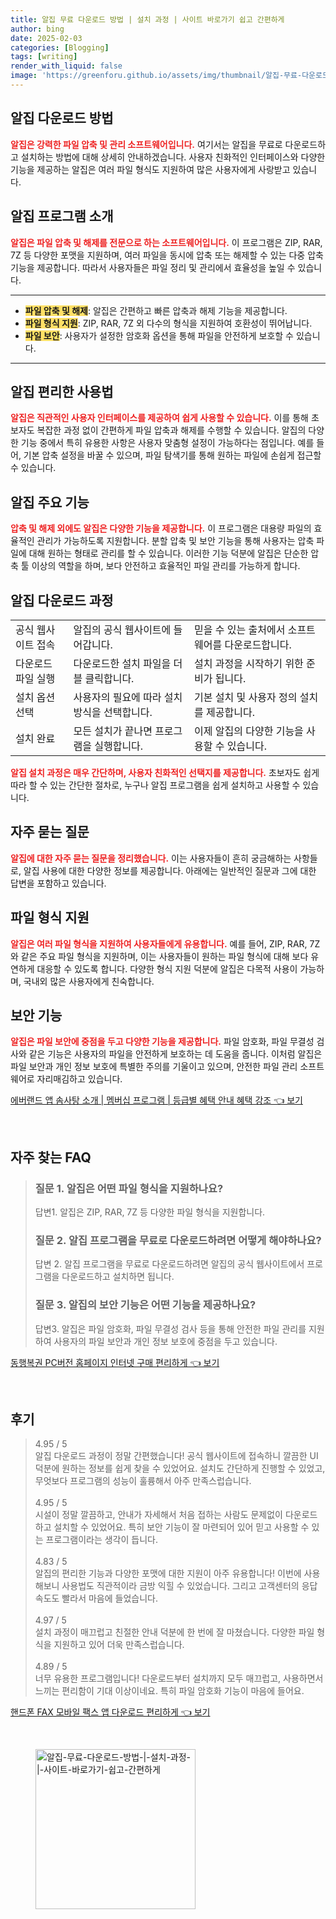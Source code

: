 ```yaml
---
title: 알집 무료 다운로드 방법 | 설치 과정 | 사이트 바로가기 쉽고 간편하게
author: bing
date: 2025-02-03
categories: [Blogging]
tags: [writing]
render_with_liquid: false
image: 'https://greenforu.github.io/assets/img/thumbnail/알집-무료-다운로드-방법-|-설치-과정-|-사이트-바로가기-쉽고-간편하게.webp'
---
```



<h2 id='알집_다운로드_방법'>알집 다운로드 방법</h2>

<p><b><span style="color: #ee2323;">알집은 강력한 파일 압축 및 관리 소프트웨어입니다.</span></b> 여기서는 알집을 무료로 다운로드하고 설치하는 방법에 대해 상세히 안내하겠습니다. 사용자 친화적인 인터페이스와 다양한 기능을 제공하는 알집은 여러 파일 형식도 지원하여 많은 사용자에게 사랑받고 있습니다.</p>

<h2 id='알집_프로그램_소개'>알집 프로그램 소개</h2>

<p><b><span style="color: #ee2323;">알집은 파일 압축 및 해제를 전문으로 하는 소프트웨어입니다.</span></b> 이 프로그램은 ZIP, RAR, 7Z 등 다양한 포맷을 지원하며, 여러 파일을 동시에 압축 또는 해제할 수 있는 다중 압축 기능을 제공합니다. 따라서 사용자들은 파일 정리 및 관리에서 효율성을 높일 수 있습니다.</p>

<hr />

<ul>
    <li><b><span style="background-color: #ffe066;">파일 압축 및 해제</span></b>: 알집은 간편하고 빠른 압축과 해제 기능을 제공합니다.</li>
    <li><b><span style="background-color: #ffe066;">파일 형식 지원</span></b>: ZIP, RAR, 7Z 외 다수의 형식을 지원하여 호환성이 뛰어납니다.</li>
    <li><b><span style="background-color: #ffe066;">파일 보안</span></b>: 사용자가 설정한 암호화 옵션을 통해 파일을 안전하게 보호할 수 있습니다.</li>
</ul>

<hr />

<h2 id='알집_편리한_사용법'>알집 편리한 사용법</h2>

<p><b><span style="color: #ee2323;">알집은 직관적인 사용자 인터페이스를 제공하여 쉽게 사용할 수 있습니다.</span></b> 이를 통해 초보자도 복잡한 과정 없이 간편하게 파일 압축과 해제를 수행할 수 있습니다. 알집의 다양한 기능 중에서 특히 유용한 사항은 사용자 맞춤형 설정이 가능하다는 점입니다. 예를 들어, 기본 압축 설정을 바꿀 수 있으며, 파일 탐색기를 통해 원하는 파일에 손쉽게 접근할 수 있습니다.</p>

<h2 id='알집_주요_기능'>알집 주요 기능</h2>

<p><b><span style="color: #ee2323;">압축 및 해제 외에도 알집은 다양한 기능을 제공합니다.</span></b> 이 프로그램은 대용량 파일의 효율적인 관리가 가능하도록 지원합니다. 분할 압축 및 보안 기능을 통해 사용자는 압축 파일에 대해 원하는 형태로 관리를 할 수 있습니다. 이러한 기능 덕분에 알집은 단순한 압축 툴 이상의 역할을 하며, 보다 안전하고 효율적인 파일 관리를 가능하게 합니다.</p>

<h2 id='알집_다운로드_과정'>알집 다운로드 과정</h2>

<table>
    <tr>
        <td>공식 웹사이트 접속</td>
        <td>알집의 공식 웹사이트에 들어갑니다.</td>
        <td>믿을 수 있는 출처에서 소프트웨어를 다운로드합니다.</td>
    </tr>
    <tr>
        <td>다운로드 파일 실행</td>
        <td>다운로드한 설치 파일을 더블 클릭합니다.</td>
        <td>설치 과정을 시작하기 위한 준비가 됩니다.</td>
    </tr>
    <tr>
        <td>설치 옵션 선택</td>
        <td>사용자의 필요에 따라 설치 방식을 선택합니다.</td>
        <td>기본 설치 및 사용자 정의 설치를 제공합니다.</td>
    </tr>
    <tr>
        <td>설치 완료</td>
        <td>모든 설치가 끝나면 프로그램을 실행합니다.</td>
        <td>이제 알집의 다양한 기능을 사용할 수 있습니다.</td>
    </tr>
</table>

<p><b><span style="color: #ee2323;">알집 설치 과정은 매우 간단하며, 사용자 친화적인 선택지를 제공합니다.</span></b> 초보자도 쉽게 따라 할 수 있는 간단한 절차로, 누구나 알집 프로그램을 쉽게 설치하고 사용할 수 있습니다.</p>

<h2 id='자주_묻는_질문'>자주 묻는 질문</h2>

<p><b><span style="color: #ee2323;">알집에 대한 자주 묻는 질문을 정리했습니다.</span></b> 이는 사용자들이 흔히 궁금해하는 사항들로, 알집 사용에 대한 다양한 정보를 제공합니다. 아래에는 일반적인 질문과 그에 대한 답변을 포함하고 있습니다.</p>

<h2 id='파일_형식_지원'>파일 형식 지원</h2>

<p><b><span style="color: #ee2323;">알집은 여러 파일 형식을 지원하여 사용자들에게 유용합니다.</span></b> 예를 들어, ZIP, RAR, 7Z와 같은 주요 파일 형식을 지원하며, 이는 사용자들이 원하는 파일 형식에 대해 보다 유연하게 대응할 수 있도록 합니다. 다양한 형식 지원 덕분에 알집은 다목적 사용이 가능하며, 국내외 많은 사용자에게 친숙합니다.</p>

<h2 id='보안_기능'>보안 기능</h2>

<p><b><span style="color: #ee2323;">알집은 파일 보안에 중점을 두고 다양한 기능을 제공합니다.</span></b> 파일 암호화, 파일 무결성 검사와 같은 기능은 사용자의 파일을 안전하게 보호하는 데 도움을 줍니다. 이처럼 알집은 파일 보안과 개인 정보 보호에 특별한 주의를 기울이고 있으며, 안전한 파일 관리 소프트웨어로 자리매김하고 있습니다.</p>


<p><a class="click-button" title="에버랜드 앱 솜사탕 소개 | 멤버십 프로그램 | 등급별 혜택 안내 혜택 강조" href="https://greenforu.github.io/posts/%EC%97%90%EB%B2%84%EB%9E%9C%EB%93%9C-%EC%95%B1-%EC%86%9C%EC%82%AC%ED%83%95-%EC%86%8C%EA%B0%9C-%EB%A9%A4%EB%B2%84%EC%8B%AD-%ED%94%84%EB%A1%9C%EA%B7%B8%EB%9E%A8-%EB%93%B1%EA%B8%89%EB%B3%84-%ED%98%9C%ED%83%9D-%EC%95%88%EB%82%B4-%ED%98%9C%ED%83%9D-%EA%B0%95%EC%A1%B0/" rel="dofollow">에버랜드 앱 솜사탕 소개 | 멤버십 프로그램 | 등급별 혜택 안내 혜택 강조 👈 보기</a></p><br>
<h2 id='자주_찾는_FAQ'>자주 찾는 FAQ</h2>
<div itemscope="" itemtype="https://schema.org/FAQPage"> 
<blockquote> 
<div itemscope="" itemprop="mainEntity" itemtype="https://schema.org/Question"> 
<h3 itemprop="name">질문 1. 알집은 어떤 파일 형식을 지원하나요?</h3> 
<div itemscope="" itemprop="acceptedAnswer" itemtype="https://schema.org/Answer"> 
<span itemprop="text"> 
<p>답변1. 알집은 ZIP, RAR, 7Z 등 다양한 파일 형식을 지원합니다.</p> 
</span> 
</div> 
</div> 
<div itemscope="" itemprop="mainEntity" itemtype="https://schema.org/Question"> 
<h3 itemprop="name">질문 2. 알집 프로그램을 무료로 다운로드하려면 어떻게 해야하나요?</h3> 
<div itemscope="" itemprop="acceptedAnswer" itemtype="https://schema.org/Answer"> 
<span itemprop="text"> 
<p>답변 2. 알집 프로그램을 무료로 다운로드하려면 알집의 공식 웹사이트에서 프로그램을 다운로드하고 설치하면 됩니다.</p> 
</span> 
</div> 
</div> 
<div itemscope="" itemprop="mainEntity" itemtype="https://schema.org/Question"> 
<h3 itemprop="name">질문 3. 알집의 보안 기능은 어떤 기능을 제공하나요?</h3> 
<div itemscope="" itemprop="acceptedAnswer" itemtype="https://schema.org/Answer"> 
<span itemprop="text"> 
<p>답변3. 알집은 파일 암호화, 파일 무결성 검사 등을 통해 안전한 파일 관리를 지원하여 사용자의 파일 보안과 개인 정보 보호에 중점을 두고 있습니다.</p> 
</span> 
</div> 
</div> 
</blockquote> 
</div>
<p><a class="click-button" title="동행복권 PC버전 홈페이지 인터넷 구매 편리하게" href="https://greenforu.github.io/posts/%EB%8F%99%ED%96%89%EB%B3%B5%EA%B6%8C-PC%EB%B2%84%EC%A0%84-%ED%99%88%ED%8E%98%EC%9D%B4%EC%A7%80-%EC%9D%B8%ED%84%B0%EB%84%B7-%EA%B5%AC%EB%A7%A4-%ED%8E%B8%EB%A6%AC%ED%95%98%EA%B2%8C/" rel="dofollow">동행복권 PC버전 홈페이지 인터넷 구매 편리하게 👈 보기</a></p><br>
<h2 id='후기'>후기</h2>
<div itemscope itemtype="https://schema.org/Product">
  <blockquote>
  <div itemprop="review" itemscope itemtype="https://schema.org/Review">
      <div itemprop="reviewRating" itemscope itemtype="https://schema.org/Rating"> <span itemprop="ratingValue">4.95</span> / <span itemprop="bestRating">5</span> </div>
      <span itemprop="reviewBody">알집 다운로드 과정이 정말 간편했습니다! 공식 웹사이트에 접속하니 깔끔한 UI 덕분에 원하는 정보를 쉽게 찾을 수 있었어요. 설치도 간단하게 진행할 수 있었고, 무엇보다 프로그램의 성능이 훌륭해서 아주 만족스럽습니다.</span>
  </div>
  <br>
  <div itemprop="review" itemscope itemtype="https://schema.org/Review">
      <div itemprop="reviewRating" itemscope itemtype="https://schema.org/Rating"> <span itemprop="ratingValue">4.95</span> / <span itemprop="bestRating">5</span> </div>
      <span itemprop="reviewBody">시설이 정말 깔끔하고, 안내가 자세해서 처음 접하는 사람도 문제없이 다운로드하고 설치할 수 있었어요. 특히 보안 기능이 잘 마련되어 있어 믿고 사용할 수 있는 프로그램이라는 생각이 듭니다.</span>
  </div>
  <br>
  <div itemprop="review" itemscope itemtype="https://schema.org/Review">
      <div itemprop="reviewRating" itemscope itemtype="https://schema.org/Rating"> <span itemprop="ratingValue">4.83</span> / <span itemprop="bestRating">5</span> </div>
      <span itemprop="reviewBody">알집의 편리한 기능과 다양한 포맷에 대한 지원이 아주 유용합니다! 이번에 사용해보니 사용법도 직관적이라 금방 익힐 수 있었습니다. 그리고 고객센터의 응답 속도도 빨라서 마음에 들었습니다.</span>
  </div>
  <br>
  <div itemprop="review" itemscope itemtype="https://schema.org/Review">
      <div itemprop="reviewRating" itemscope itemtype="https://schema.org/Rating"> <span itemprop="ratingValue">4.97</span> / <span itemprop="bestRating">5</span> </div>
      <span itemprop="reviewBody">설치 과정이 매끄럽고 친절한 안내 덕분에 한 번에 잘 마쳤습니다. 다양한 파일 형식을 지원하고 있어 더욱 만족스럽습니다.</span>
  </div>
  <br>
  <div itemprop="review" itemscope itemtype="https://schema.org/Review">
      <div itemprop="reviewRating" itemscope itemtype="https://schema.org/Rating"> <span itemprop="ratingValue">4.89</span> / <span itemprop="bestRating">5</span> </div>
      <span itemprop="reviewBody">너무 유용한 프로그램입니다! 다운로드부터 설치까지 모두 매끄럽고, 사용하면서 느끼는 편리함이 기대 이상이네요. 특히 파일 암호화 기능이 마음에 들어요.</span>
  </div>
  </blockquote>
</div>
<p><a class="click-button" title="핸드폰 FAX 모바일 팩스 앱 다운로드 편리하게" href="https://greenforu.github.io/posts/%ED%95%B8%EB%93%9C%ED%8F%B0-FAX-%EB%AA%A8%EB%B0%94%EC%9D%BC-%ED%8C%A9%EC%8A%A4-%EC%95%B1-%EB%8B%A4%EC%9A%B4%EB%A1%9C%EB%93%9C-%ED%8E%B8%EB%A6%AC%ED%95%98%EA%B2%8C/" rel="dofollow">핸드폰 FAX 모바일 팩스 앱 다운로드 편리하게 👈 보기</a></p><br>
<figure class="image"><img src="https://greenforu.github.io/assets/img/thumbnail/알집-무료-다운로드-방법-|-설치-과정-|-사이트-바로가기-쉽고-간편하게.webp" alt="알집-무료-다운로드-방법-|-설치-과정-|-사이트-바로가기-쉽고-간편하게" width="256" height="256"></figure>